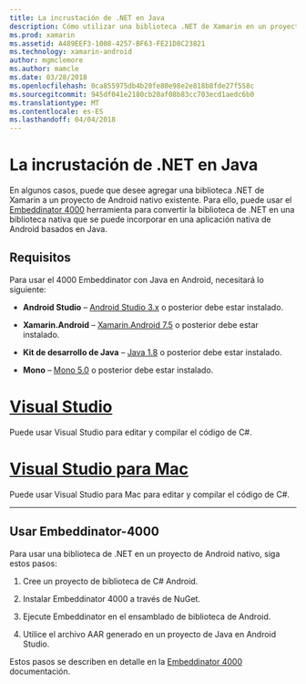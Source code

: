 ```yaml
---
title: La incrustación de .NET en Java
description: Cómo utilizar una biblioteca .NET de Xamarin en un proyecto de Android nativo basado en Java
ms.prod: xamarin
ms.assetid: A489EEF3-1008-4257-BF63-FE21D8C23821
ms.technology: xamarin-android
author: mgmclemore
ms.author: mamcle
ms.date: 03/28/2018
ms.openlocfilehash: 0ca855975db4b20fe80e98e2e818b8fde27f558c
ms.sourcegitcommit: 945df041e2180cb20af08b83cc703ecd1aedc6b0
ms.translationtype: MT
ms.contentlocale: es-ES
ms.lasthandoff: 04/04/2018
---
```

# <a name="embedding-net-in-java"></a>La incrustación de .NET en Java

En algunos casos, puede que desee agregar una biblioteca .NET de Xamarin a un proyecto de Android nativo existente. Para ello, puede usar el [Embeddinator 4000](https://mono.github.io/Embeddinator-4000/) herramienta para convertir la biblioteca de .NET en una biblioteca nativa que se puede incorporar en una aplicación nativa de Android basados en Java.

 
## <a name="requirements"></a>Requisitos

Para usar el 4000 Embeddinator con Java en Android, necesitará lo siguiente:

-   **Android Studio** &ndash; [Android Studio 3.x](https://developer.android.com/studio/preview/index.html) o posterior debe estar instalado.

-   **Xamarin.Android** &ndash; [Xamarin.Android 7.5](https://www.visualstudio.com/xamarin/) o posterior debe estar instalado.

-   **Kit de desarrollo de Java** &ndash; [Java 1.8](http://www.oracle.com/technetwork/java/javase/downloads/jdk8-downloads-2133151.html) o posterior debe estar instalado.

-   **Mono** &ndash; [Mono 5.0](http://www.mono-project.com/download/) o posterior debe estar instalado.


# <a name="visual-studiotabvswin"></a>[Visual Studio](#tab/vswin)

Puede usar Visual Studio para editar y compilar el código de C#.

# <a name="visual-studio-for-mactabvsmac"></a>[Visual Studio para Mac](#tab/vsmac)

Puede usar Visual Studio para Mac para editar y compilar el código de C#.

-----

 
## <a name="using-the-embeddinator-4000"></a>Usar Embeddinator-4000

Para usar una biblioteca de .NET en un proyecto de Android nativo, siga estos pasos:

1.  Cree un proyecto de biblioteca de C# Android.

2.  Instalar Embeddinator 4000 a través de NuGet.

3.  Ejecute Embeddinator en el ensamblado de biblioteca de Android.

4.  Utilice el archivo AAR generado en un proyecto de Java en Android Studio.

Estos pasos se describen en detalle en la [Embeddinator 4000](https://mono.github.io/Embeddinator-4000/getting-started-java-android.html) documentación.
